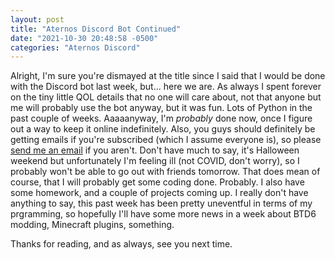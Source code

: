 ```yaml
---
layout: post
title: "Aternos Discord Bot Continued"
date: "2021-10-30 20:48:58 -0500"
categories: "Aternos Discord"
---
```


Alright, I'm sure you're dismayed at the title since I said that I would be done with the Discord bot last week, but... here we are. As always I spent forever on the tiny little QOL details that no one will care about, not that anyone but me will probably use the bot anyway, but it was fun. Lots of Python in the past couple of weeks. Aaaaanyway, I'm *probably* done now, once I figure out a way to keep it online indefinitely. Also, you guys should definitely be getting emails if you're subscribed (which I assume everyone is), so please [send me an email] if you aren't. Don't have much to say, it's Halloween weekend but unfortunately I'm feeling ill (not COVID, don't worry), so I probably won't be able to go out with friends tomorrow. That does mean of course, that I will probably get some coding done. Probably. I also have some homework, and a  couple of projects coming up. I really don't have anything to say, this past week has been pretty uneventful in terms of my prgramming, so hopefully I'll have some more news in a week about BTD6 modding, Minecraft plugins, something.

Thanks for reading, and as always, see you next time.

[send me an email]: mailto:mtroalson@gmail.com
